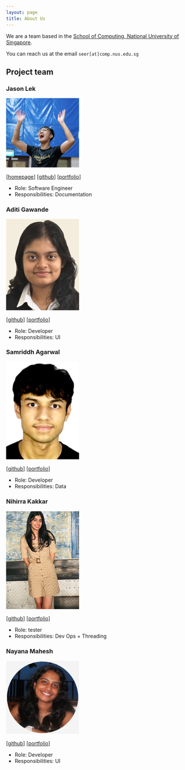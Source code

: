 ```yaml
---
layout: page
title: About Us
---
```


We are a team based in the [School of Computing, National University of Singapore](https://www.comp.nus.edu.sg).

You can reach us at the email `seer[at]comp.nus.edu.sg`

## Project team

### Jason Lek

<img src="images/sornsornah.png" width="200px">

[[homepage](http://www.comp.nus.edu.sg/~damithch)]
[[github](https://github.com/sornsornah)]
[[portfolio](team/johndoe.md)]

* Role: Software Engineer
* Responsibilities: Documentation

### Aditi Gawande

<img src="images/aditig0305.png" width="200px">

[[github](http://github.com/aditig0305)]
[[portfolio](team/johndoe.md)]

* Role: Developer
* Responsibilities: UI

### Samriddh Agarwal

<img src="images/samriddh2145.png" width="200px">

[[github](http://github.com/samriddh2145)] [[portfolio](team/johndoe.md)]

* Role: Developer
* Responsibilities: Data

### Nihirra Kakkar

<img src="images/nihirraa.png" width="200px">

[[github](http://github.com/Nihirraa)]
[[portfolio](team/johndoe.md)]

* Role: tester
* Responsibilities: Dev Ops + Threading

### Nayana Mahesh

<img src="images/nayanaamahesh.png" width="200px">

[[github](https://github.com/nayanaamahesh)]
[[portfolio](team/johndoe.md)]

* Role: Developer
* Responsibilities: UI
